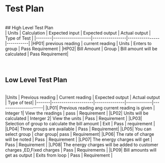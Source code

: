# Test Plan
<br>
## High Level Test Plan
<br>
| Units |  Calculation | Expected input | Expected output | Actual output | Type of Test | 
|--------|-------------------|-----------------|----------------|-----------|
|HP01| previous reading | current reading | Units | Enters to group | Pass Requirement | 
|HP02| Bill Amount | Group | Bill amount will be calculated | Pass Requirement|
<br>
<br>
<br>

## Low Level Test Plan
<br>
|Units | Previous reading | Current reading | Expected output | Actual output | Type of test|
|-------|---------------------|---------------|-------------|----------------------|
|LP01| Previous reading ang current reading is given | Integer 1| View the readings | pass | Requirement |
|LP02| Units will be calculated | Interger 2| View the units | Pass | Requirement |
|LP03| Selection of group to calculate the bill amount | Exit | Pass | requirement | 
|LP04| Three groups are available | Pass | Requirement|
|LP05| You can select group | char group| pass | Requirement|
|LP06| The rate of charge will be noted | Pass | Requirement |
|LP07| The energy charges will get | Pass | Requirement |
|LP08| The energy charges will be added to customer charges ,ED,Fixed charges | Pass | Requirements |
|LP09| Bill amounts will get as output | Exits from loop | Pass | Requirement |

